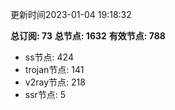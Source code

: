 更新时间2023-01-04 19:18:32

**总订阅: 73**
**总节点: 1632**
**有效节点: 788**
- ss节点: 424
- trojan节点: 141
- v2ray节点: 218
- ssr节点: 5
